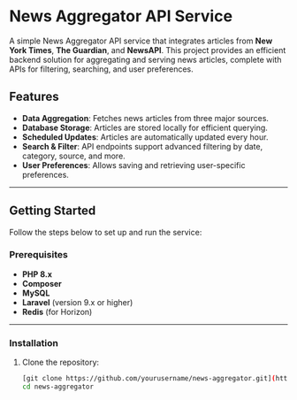 # News Aggregator API Service

A simple News Aggregator API service that integrates articles from **New York Times**, **The Guardian**, and **NewsAPI**. This project provides an efficient backend solution for aggregating and serving news articles, complete with APIs for filtering, searching, and user preferences.

## Features

- **Data Aggregation**: Fetches news articles from three major sources.
- **Database Storage**: Articles are stored locally for efficient querying.
- **Scheduled Updates**: Articles are automatically updated every hour.
- **Search & Filter**: API endpoints support advanced filtering by date, category, source, and more.
- **User Preferences**: Allows saving and retrieving user-specific preferences.

---

## Getting Started

Follow the steps below to set up and run the service:

### Prerequisites

- **PHP 8.x**
- **Composer**
- **MySQL**
- **Laravel** (version 9.x or higher)
- **Redis** (for Horizon)

---

### Installation

1. Clone the repository:
   ```bash
   [git clone https://github.com/yourusername/news-aggregator.git](https://github.com/AlaboGift/News-Aggregator.git)
   cd news-aggregator
